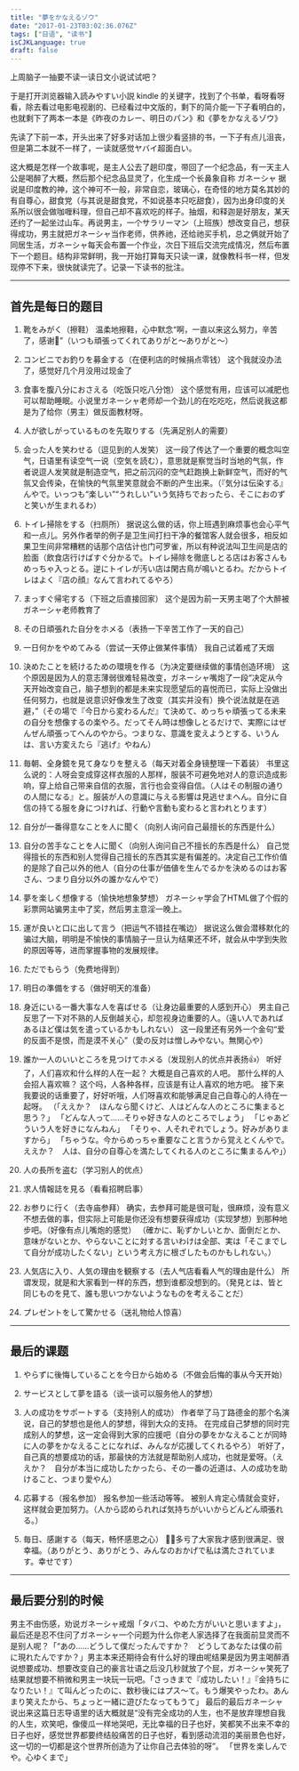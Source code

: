 ```yaml
---
title: "夢をかなえるゾウ"
date: "2017-01-23T03:02:36.076Z"
tags: ["日语", "读书"]
isCJKLanguage: true
draft: false
---
```


上周脑子一抽要不读一读日文小说试试吧？

于是打开浏览器输入読みやすい小説 kindle 的关键字，找到了个书单，看呀看呀看，除去看过电影电视剧的、已经看过中文版的，剩下的简介能一下子看明白的，也就剩下了两本一本是《昨夜のカレー、明日のパン》和《夢をかなえるゾウ》

先读了下前一本，开头出来了好多对话加上很少看竖排的书，一下子有点儿沮丧，但是第二本就不一样了，一读就感觉ヤバイ超面白い。

这大概是怎样一个故事呢，是主人公去了趟印度，带回了一个纪念品，有一天主人公是喝醉了大概，然后那个纪念品显灵了，化生成一个长鼻象自称 ガネーシャ 据说是印度教的神，这个神可不一般，非常自恋，玻璃心，在奇怪的地方莫名其妙的有自尊心，甜食党（与其说是甜食党，不如说基本只吃甜食），因为出身印度的关系所以很会做咖喱料理，但自己却不喜欢吃的样子。抽烟，和释迦是好朋友，某天还约了一起坐过山车。再说男主，一个サラリーマン（上班族）想改变自己，想获得成功，男主就把ガネーシャ当作老师，供养祂，还给祂买手机，总之俩就开始了同居生活，ガネーシャ每天会布置一个作业，次日下班后交流完成情况，然后布置下一个题目。结构非常鲜明，我一开始打算每天只读一课，就像教科书一样，但发现停不下来，很快就读完了。记录一下读书的批注。

<hr>

## 首先是每日的题目

1. 靴をみがく（擦鞋）
温柔地擦鞋，心中默念“啊，一直以来这么努力，辛苦了，感谢🙏”（いつも頑張ってくれてありがと～ありがと～）

2. コンビニでお釣りを募金する（在便利店的时候捐点零钱）
这个我就没办法了，感觉好几个月没用过现金了

3. 食事を腹八分におさえる（吃饭只吃八分饱）
这个感觉有用，应该可以减肥也可以帮助睡眠。小说里ガネーシャ老师却一个劲儿的在吃吃吃，然后说我这都是为了给你（男主）做反面教材呀。

4. 人が欲しがっているものを先取りする（先满足别人的需要）

5. 会った人を笑わせる（逗见到的人发笑）
这一段了传达了一个重要的概念叫空气，日语里有读空气一说（空気を読む），意思就是察觉当时当地的气氛，作者说逗人发笑就是制造空气，把之前沉闷的空气赶跑换上新鲜空气，而好的气氛又会传染，在愉快的气氛里笑意就会不断的产生出来。（『気分は伝染する』んやで。いっつも“楽しい”“うれしい”いう気持ちでおったら、そこにおのずと笑いが生まれるわ）

6. トイレ掃除をする（扫厕所）
据说这么做的话，你上班遇到麻烦事也会心平气和一点儿。另外作者举的例子是卫生间打扫干净的餐馆客人就会很多，相反如果卫生间非常糟糕的话那个店估计也门可罗雀，所以有种说法叫卫生间是店的脸面（飲食店行けばすぐ分かるで。トイレ掃除を徹底しとる店はお客さんもめっちゃ入っとる。逆にトイレが汚い店は閑古鳥が鳴いとるわ。だからトイレはよく『店の顔』なんて言われてるやろ）

7. まっすぐ帰宅する（下班之后直接回家）
这个是因为前一天男主喝了个大醉被ガネーシャ老师教育了

8. その日頑張れた自分をホメる（表扬一下辛苦工作了一天的自己）

9. 一日何かをやめてみる（尝试一天停止做某件事情）
我自己试着戒了天烟

10. 決めたことを続けるための環境を作る（为决定要继续做的事情创造环境）
这个原因是因为人的意志薄弱很难轻易改变，ガネーシャ嘴炮了一段“决定从今天开始改变自己，脑子想到的都是未来实现愿望后的喜悦而已，实际上没做出任何努力，也就是说意识好像发生了改变（其实并没有）换个说法就是在逃避，”（その場で『今日から変わるんだ』て決めて、めっちゃ頑張ってる未来の自分を想像するの楽やろ。だってそん時は想像しとるだけで、実際にはぜんぜん頑張ってへんのやから。つまりな、意識を変えようとする、いうんは、言い方変えたら『逃げ』やねん）

11. 毎朝、全身鏡を見て身なりを整える（每天对着全身镜整理一下着装）
书里这么说的：人呀会变成穿这样衣服的人那样，服装不可避免地对人的意识造成影响，穿上给自己带来自信的衣服，言行也会变得自信。（人はその制服の通りの人間になる』と。服装が人の意識に与える影響は見逃せまへん。自分に自信の持てる服を身につければ、行動や言動も変わると言われとります）

12. 自分が一番得意なことを人に聞く（向别人询问自己最擅长的东西是什么）

13. 自分の苦手なことを人に聞く（向别人询问自己不擅长的东西是什么）
自己觉得擅长的东西和别人觉得自己擅长的东西其实是有偏差的。决定自己工作价值的是除了自己以外的他人（自分の仕事が価値を生んでるかを決めるのはお客さん、つまり自分以外の誰かなんやで）

14. 夢を楽しく想像する（愉快地想象梦想）
ガネーシャ学会了HTML做了个假的彩票网站骗男主中了奖，然后男主意淫一晚上。

15. 運が良いと口に出して言う（把运气不错挂在嘴边）
据说这么做会潜移默化的骗过大脑，明明是不愉快的事情脑子一旦认为结果还不坏，就会从中学到失败的原因等等，进而掌握事物的发展规律。

16. ただでもらう（免费地得到）

17. 明日の準備をする（做好明天的准备）

18. 身近にいる一番大事な人を喜ばせる（让身边最重要的人感到开心）
男主自己反思了一下对不熟的人反倒越关心，却忽视身边重要的人。（遠い人であればあるほど僕は気を遣っているかもしれない）
这一段里还有另外一个金句“爱的反面不是恨，而是漠不关心”（愛の反対は憎しみやない。無関心や）

19. 誰か一人のいいところを見つけてホメる（发现别人的优点并表扬👍）
听好了，人们喜欢和什么样的人在一起？
大概是自己喜欢的人吧。
那什么样的人会招人喜欢嘛？
这个吗，人各种各样，应该是有让人喜欢的地方吧。
接下来我要说的话重要了，好好听哦，人们呀喜欢和能够满足自己自尊心的人待在一起呀。
（「ええか？　ほんなら聞くけど、人はどんな人のところに集まると思う？」
「どんな人って……そりゃ好きな人のところでしょう」
「じゃあどういう人を好きになんねん」
「そりゃ、人それぞれでしょう。好みがありますから」
「ちゃうな。今からめっちゃ重要なこと言うから覚えとくんやで。ええか？　人は、自分の自尊心を満たしてくれる人のところに集まるんや」）

20. 人の長所を盗む（学习别人的优点）

21. 求人情報誌を見る（看看招聘启事）

22. お参りに行く（去寺庙参拜）
确实，去参拜可能是很可耻，很麻烦，没有意义不想去做的事，但实际上可能是你还没有想要获得成功（实现梦想）到那种地步吧。（好像有点儿嘴炮的感觉）
（確かに、恥ずかしいとか、面倒だとか、意味がないとか、やらないことに対する言いわけは全部、実は「そこまでして自分が成功したくない」という考え方に根ざしたものかもしれない。）

23. 人気店に入り、人気の理由を観察する（去人气店看看人气的理由是什么）
所谓发现，就是和大家看到一样的东西，想到谁都没想到的。（発見とは、皆と同じものを見て、誰も思いつかないようなものを考えることだ）

24. プレゼントをして驚かせる（送礼物给人惊喜）

<hr>

## 最后的课题

1. やらずに後悔していることを今日から始める（不做会后悔的事从今天开始）

2. サービスとして夢を語る（谈一谈可以服务他人的梦想）

3. 人の成功をサポートする（支持别人的成功）
作者举了马丁路德金的那个名演说，自己的梦想也是他人的梦想，得到大众的支持。
在完成自己梦想的同时完成别人的梦想，这一定会得到大家的应援吧（自分の夢をかなえることが同時に人の夢をかなえることになれば、みんなが応援してくれるやろ）
听好了，自己真的想要成功的话，那最快的方法就是帮助别人成功，也就是爱呀。（ええか？　自分が本当に成功したかったら、その一番の近道は、人の成功を助けること、つまり愛やん）

4. 応募する（报名参加）
报名参加一些活动等等。
被别人肯定心情就会变好，这样就会更加努力。（人から認められれば気持ちがいいからどんどん頑張れる。）

5. 毎日、感謝する（每天，畅怀感恩之心）
🙏🙏多亏了大家我才感到很满足、很幸福。（ありがとう、ありがとう、みんなのおかげで私は満たされています。幸せです）

<hr>

## 最后要分别的时候

男主不由伤感，劝说ガネーシャ戒烟「タバコ、やめた方がいいと思いますよ」，最后还是忍不住问了ガネーシャ一个问题为什么你老人家选择了在我面前显灵而不是别人呢？「“あの……どうして僕だったんですか？　どうしてあなたは僕の前に現れたんですか？」男主本来还期待会有什么好的理由呢结果是因为男主喝醉酒说想要成功、想要改变自己的豪言壮语之后没几秒就放了个屁，ガネーシャ笑死了结果就想要不稍微和男主一块玩一玩吧。「さっきまで『成功したい！』『金持ちになりたい！』て叫んどったのに、数秒後にはプス～て。もう爆笑やったわ。あんまり笑えたから、ちょっと一緒に遊びたなってもうて」
最后的最后ガネーシャ说出来这篇日志导语里的话大概就是“没有完全成功的人生，也不是放弃理想自我的人生，欢笑吧，像傻瓜一样地哭吧，无比幸福的日子也好，笑都笑不出来不幸的日子也好，感觉世界都要终结般痛苦的日子也好，看到感动流泪的美丽景色也好，这一切的一切都是这个世界所创造为了让你自己去体验的呀”。
「世界を楽しんでや。心ゆくまで」
